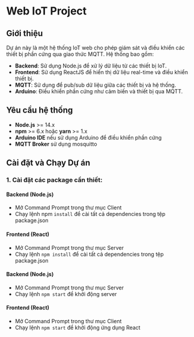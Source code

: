 # Web IoT Project

## Giới thiệu
Dự án này là một hệ thống IoT web cho phép giám sát và điều khiển các thiết bị phần cứng qua giao thức MQTT. Hệ thống bao gồm:
- **Backend**: Sử dụng Node.js để xử lý dữ liệu từ các thiết bị IoT.
- **Frontend**: Sử dụng ReactJS để hiển thị dữ liệu real-time và điều khiển thiết bị.
- **MQTT**: Sử dụng để pub/sub dữ liệu giữa các thiết bị và hệ thống.
- **Arduino**: Điều khiển phần cứng như cảm biến và thiết bị qua MQTT.

## Yêu cầu hệ thống
- **Node.js** >= 14.x
- **npm** >= 6.x hoặc **yarn** >= 1.x
- **Arduino IDE** nếu sử dụng Arduino để điều khiển phần cứng
- **MQTT Broker** sử dụng mosquitto

## Cài đặt và Chạy Dự án

### 1. Cài đặt các package cần thiết:

#### Backend (Node.js)
- Mở Command Prompt trong thư mục Client
- Chạy lệnh npm `install` để cài tất cả dependencies trong tệp package.json

#### Frontend (React)
- Mở Command Prompt trong thư mục Server
- Chạy lệnh `npm install` để cài tất cả dependencies trong tệp package.json

#### Backend (Node.js)
- Mở Command Prompt trong thư mục Server
- Chạy lệnh `npm start` để khởi động server

#### Frontend (React)
- Mở Command Prompt trong thư mục Client
- Chạy lệnh `npm start` để khởi động ứng dụng React 
